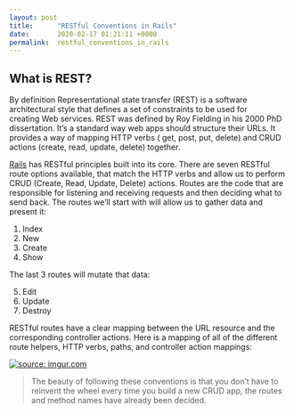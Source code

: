 ```yaml
---
layout: post
title:      "RESTful Conventions in Rails"
date:       2020-02-17 01:21:11 +0000
permalink:  restful_conventions_in_rails
---
```



## What is REST?

By definition Representational state transfer (REST) is a software architectural style that defines a set of constraints to be used for creating Web services.  REST was defined by Roy Fielding in his 2000 PhD dissertation. It’s a standard way web apps should structure their URLs. It provides a way of mapping HTTP verbs ( get, post, put, delete) and CRUD actions (create, read, update, delete) together.

[Rails](https://rubyonrails.org/) has RESTful principles built into its core. There are seven RESTful route options available, that match the HTTP verbs and allow us to perform CRUD (Create, Read, Update, Delete) actions. Routes are the code that are responsible for listening and receiving requests and then deciding what to send back. The routes we’ll start with will allow us to gather data and present it: 

1. Index
2. New
3. Create
4. Show

The last 3 routes will mutate that data:

5. Edit
6. Update
7. Destroy

RESTful routes have a clear mapping between the URL resource and the corresponding controller actions. Here is a mapping of all of the different route helpers, HTTP verbs, paths, and controller action mappings: 

<a href="https://imgur.com/omB0PMx"><img src="https://i.imgur.com/omB0PMxl.png" title="source: imgur.com" /></a>


> The beauty of following these conventions is that you don’t have to reinvent the wheel every time you build a new CRUD app, the routes and method names have already been decided.


